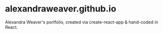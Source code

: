 # alexandraweaver.github.io
 Alexandra Weaver's portfolio, created via create-react-app & hand-coded in React.
